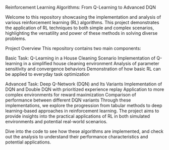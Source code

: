 Reinforcement Learning Algorithms: From Q-Learning to Advanced DQN

Welcome to this repository showcasing the implementation and analysis of various reinforcement learning (RL) algorithms. This project demonstrates the application of RL techniques to both simple and complex scenarios, highlighting the versatility and power of these methods in solving diverse problems.

Project Overview
This repository contains two main components:

Basic Task: Q-Learning in a House Cleaning Scenario
Implementation of Q-learning in a simplified house cleaning environment
Analysis of parameter sensitivity and convergence behaviors
Demonstration of how basic RL can be applied to everyday task optimization


Advanced Task: Deep Q-Network (DQN) and Its Variants
Implementation of DQN and Double DQN with prioritized experience replay
Application to more complex environments for reward maximization
Comparison of performance between different DQN variants
Through these implementations, we explore the progression from tabular methods to deep learning-based approaches in reinforcement learning. The project aims to provide insights into the practical applications of RL in both simulated environments and potential real-world scenarios.

Dive into the code to see how these algorithms are implemented, and check out the analysis to understand their performance characteristics and potential applications.

